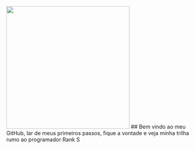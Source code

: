 <img src = "tenor (1).gif" width = "325px">
## Bem vindo ao meu GitHub, lar de meus primeiros passos, fique a vontade e veja minha trilha rumo ao programador Rank S
